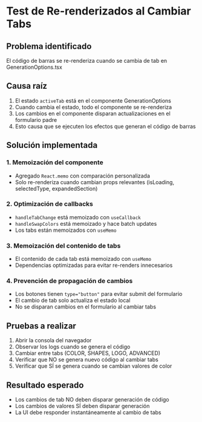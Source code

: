 # Test de Re-renderizados al Cambiar Tabs

## Problema identificado
El código de barras se re-renderiza cuando se cambia de tab en GenerationOptions.tsx

## Causa raíz
1. El estado `activeTab` está en el componente GenerationOptions
2. Cuando cambia el estado, todo el componente se re-renderiza
3. Los cambios en el componente disparan actualizaciones en el formulario padre
4. Esto causa que se ejecuten los efectos que generan el código de barras

## Solución implementada

### 1. Memoización del componente
- Agregado `React.memo` con comparación personalizada
- Solo re-renderiza cuando cambian props relevantes (isLoading, selectedType, expandedSection)

### 2. Optimización de callbacks
- `handleTabChange` está memoizado con `useCallback`
- `handleSwapColors` está memoizado y hace batch updates
- Los tabs están memoizados con `useMemo`

### 3. Memoización del contenido de tabs
- El contenido de cada tab está memoizado con `useMemo`
- Dependencias optimizadas para evitar re-renders innecesarios

### 4. Prevención de propagación de cambios
- Los botones tienen `type="button"` para evitar submit del formulario
- El cambio de tab solo actualiza el estado local
- No se disparan cambios en el formulario al cambiar tabs

## Pruebas a realizar

1. Abrir la consola del navegador
2. Observar los logs cuando se genera el código
3. Cambiar entre tabs (COLOR, SHAPES, LOGO, ADVANCED)
4. Verificar que NO se genera nuevo código al cambiar tabs
5. Verificar que SÍ se genera cuando se cambian valores de color

## Resultado esperado
- Los cambios de tab NO deben disparar generación de código
- Los cambios de valores SÍ deben disparar generación
- La UI debe responder instantáneamente al cambio de tabs